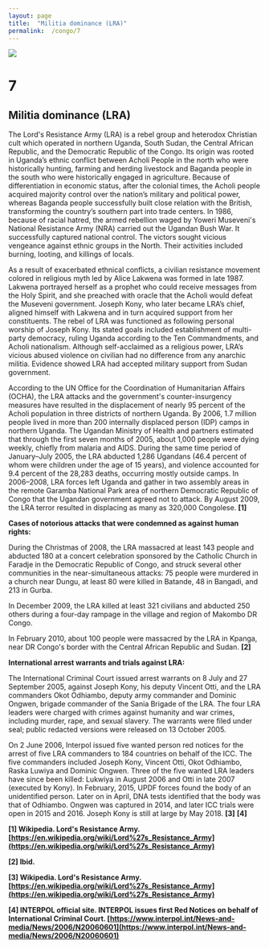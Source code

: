 ```yaml
---
layout: page
title:  "Militia dominance (LRA)"
permalink:  /congo/7
---
```


![](/congobook/images/congo_5b.jpg)

# 7
## Militia dominance (LRA)

The Lord's Resistance Army (LRA) is a rebel group and heterodox Christian cult which operated in northern Uganda, South Sudan, the Central African Republic, and the Democratic Republic of the Congo. Its origin was rooted in Uganda’s ethnic conflict between Acholi People in the north who were historically hunting, farming and herding livestock and Baganda people in the south who were historically engaged in agriculture. Because of differentiation in economic status, after the colonial times, the Acholi people acquired majority control over the nation’s military and political power, whereas Baganda people successfully built close relation with the British, transforming the country’s southern part into trade centers. In 1986, because of racial hatred, the armed rebellion waged by Yoweri Museveni's National Resistance Army (NRA) carried out the Ugandan Bush War. It successfully captured national control. The victors sought vicious vengeance against ethnic groups in the North. Their activities included burning, looting, and killings of locals.

As a result of exacerbated ethnical conflicts, a civilian resistance movement colored in religious myth led by Alice Lakwena was formed in late 1987. Lakwena portrayed herself as a prophet who could receive messages from the Holy Spirit, and she preached with oracle that the Acholi would defeat the Museveni government. Joseph Kony, who later became LRA’s chief, aligned himself with Lakwena and in turn acquired support from her constituents. The rebel of LRA was functioned as following personal worship of Joseph Kony. Its stated goals included establishment of multi-party democracy, ruling Uganda according to the Ten Commandments, and Acholi nationalism. Although self-acclaimed as a religious power, LRA’s vicious abused violence on civilian had no difference from any anarchic militia. Evidence showed LRA had accepted military support from Sudan government.

According to the UN Office for the Coordination of Humanitarian Affairs (OCHA), the LRA attacks and the government's counter-insurgency measures have resulted in the displacement of nearly 95 percent of the Acholi population in three districts of northern Uganda. By 2006, 1.7 million people lived in more than 200 internally displaced person (IDP) camps in northern Uganda. The Ugandan Ministry of Health and partners estimated that through the first seven months of 2005, about 1,000 people were dying weekly, chiefly from malaria and AIDS. During the same time period of January–July 2005, the LRA abducted 1,286 Ugandans (46.4 percent of whom were children under the age of 15 years), and violence accounted for 9.4 percent of the 28,283 deaths, occurring mostly outside camps. In 2006–2008, LRA forces left Uganda and gather in two assembly areas in the remote Garamba National Park area of northern Democratic Republic of Congo that the Ugandan government agreed not to attack. By August 2009, the LRA terror resulted in displacing as many as 320,000 Congolese.  **[1]**

**Cases of notorious attacks that were condemned as against human rights:**

During the Christmas of 2008, the LRA massacred at least 143 people and abducted 180 at a concert celebration sponsored by the Catholic Church in Faradje in the Democratic Republic of Congo, and struck several other communities in the near-simultaneous attacks: 75 people were murdered in a church near Dungu, at least 80 were killed in Batande, 48 in Bangadi, and 213 in Gurba.

In December 2009, the LRA killed at least 321 civilians and abducted 250 others during a four-day rampage in the village and region of Makombo DR Congo.

In February 2010, about 100 people were massacred by the LRA in Kpanga, near DR Congo's border with the Central African Republic and Sudan.  **[2]**

**International arrest warrants and trials against LRA:**

The International Criminal Court issued arrest warrants on 8 July and 27 September 2005, against Joseph Kony, his deputy Vincent Otti, and the LRA commanders Okot Odhiambo, deputy army commander and Dominic Ongwen, brigade commander of the Sania Brigade of the LRA. The four LRA leaders were charged with crimes against humanity and war crimes, including murder, rape, and sexual slavery. The warrants were filed under seal; public redacted versions were released on 13 October 2005.

On 2 June 2006, Interpol issued five wanted person red notices for the arrest of five LRA commanders to 184 countries on behalf of the ICC. The five commanders included Joseph Kony, Vincent Otti, Okot Odhiambo, Raska Luwiya and Dominic Ongwen. Three of the five wanted LRA leaders have since been killed: Lukwiya in August 2006 and Otti in late 2007 (executed by Kony). In February, 2015, UPDF forces found the body of an unidentified person. Later on in April, DNA tests identified that the body was that of Odhiambo. Ongwen was captured in 2014, and later ICC trials were open in 2015 and 2016. Joseph Kony is still at large by May 2018.   **[3]** **[4]**




**[1] Wikipedia. Lord's Resistance Army. [https://en.wikipedia.org/wiki/Lord%27s_Resistance_Army](https://en.wikipedia.org/wiki/Lord%27s_Resistance_Army)**

**[2] Ibid.**

**[3] Wikipedia. Lord's Resistance Army. [https://en.wikipedia.org/wiki/Lord%27s_Resistance_Army](https://en.wikipedia.org/wiki/Lord%27s_Resistance_Army)**

**[4] INTERPOL official site. INTERPOL issues first Red Notices on behalf of International Criminal Court. [https://www.interpol.int/News-and-media/News/2006/N20060601](https://www.interpol.int/News-and-media/News/2006/N20060601)**
